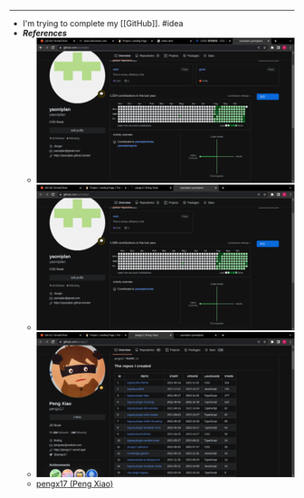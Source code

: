 - ---
- I'm trying to complete my [[GitHub]]. #idea
- ***References***
	- ![image.png](../assets/image_1667689932734_0.png)
	- ![image.png](../assets/image_1667524951364_0.png)
	- ![image.png](../assets/image_1667524928897_0.png)
	- [pengx17 (Peng Xiao)](https://github.com/pengx17)